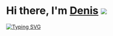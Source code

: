 # Hi there, I'm [Denis]([https://daniilshat.ru/](https://github.com/denisKoryakin)) ![](https://github.com/blackcater/blackcater/raw/main/images/Hi.gif) 

[![Typing SVG](https://readme-typing-svg.herokuapp.com?color=%2336BCF7&lines=I'am+from+Russia)](https://git.io/typing-svg)
